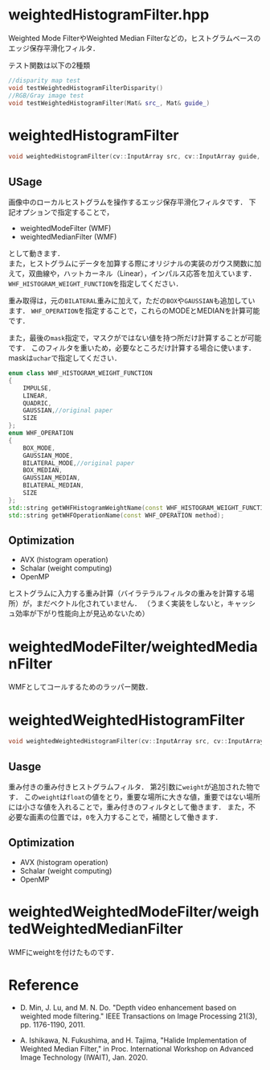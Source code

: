 weightedHistogramFilter.hpp
================
Weighted Mode FilterやWeighted Median Filterなどの，ヒストグラムベースのエッジ保存平滑化フィルタ．

テスト関数は以下の2種類
```cpp
//disparity map test
void testWeightedHistogramFilterDisparity()
//RGB/Gray image test
void testWeightedHistogramFilter(Mat& src_, Mat& guide_)
```

# weightedHistogramFilter
```cpp
void weightedHistogramFilter(cv::InputArray src, cv::InputArray guide, cv::OutputArray dst, const int r, const double sigmaColor, const double sigmaSpace, const double sigmaHistogram, const WHF_HISTOGRAM_WEIGHT_FUNCTION weightFunctionType, const WHF_OPERATION method, const int borderType = cv::BORDER_DEFAULT, cv::InputArray mask = cv::noArray());
```
## USage
画像中のローカルヒストグラムを操作するエッジ保存平滑化フィルタです．
下記オプションで指定することで，
* weightedModeFilter (WMF)
* weightedMedianFilter (WMF)

として動きます．  
また，ヒストグラムにデータを加算する際にオリジナルの実装のガウス関数に加えて，双曲線や，ハットカーネル（Linear），インパルス応答を加えています．
`WHF_HISTOGRAM_WEIGHT_FUNCTION`を指定してください．

重み取得は，元の`BILATERAL`重みに加えて，ただの`BOX`や`GAUSSIAN`も追加しています．
`WHF_OPERATION`を指定することで，これらのMODEとMEDIANを計算可能です．

また，最後の`mask`指定で，マスクがではない値を持つ所だけ計算することが可能です．
このフィルタを重いため，必要なところだけ計算する場合に使います．
maskは`uchar`で指定してください．

```cpp
enum class WHF_HISTOGRAM_WEIGHT_FUNCTION
{
	IMPULSE,
	LINEAR,
	QUADRIC,
	GAUSSIAN,//original paper
	SIZE
};
enum WHF_OPERATION
{
	BOX_MODE,
	GAUSSIAN_MODE,
	BILATERAL_MODE,//original paper
	BOX_MEDIAN,
	GAUSSIAN_MEDIAN,
	BILATERAL_MEDIAN,
	SIZE
};
std::string getWHFHistogramWeightName(const WHF_HISTOGRAM_WEIGHT_FUNCTION method);
std::string getWHFOperationName(const WHF_OPERATION method);
```

## Optimization
* AVX (histogram operation)
* Schalar (weight computing)
* OpenMP

ヒストグラムに入力する重み計算（バイラテラルフィルタの重みを計算する場所）が，まだベクトル化されていません．
（うまく実装をしないと，キャッシュ効率が下がり性能向上が見込めないため）

# weightedModeFilter/weightedMedianFilter
WMFとしてコールするためのラッパー関数．

# weightedWeightedHistogramFilter
```cpp
void weightedWeightedHistogramFilter(cv::InputArray src, cv::InputArray weight, cv::InputArray guide, cv::OutputArray dst, const int r, const double sigmaColor, const double sigmaSpace, const double sigmaHistogram, const WHF_HISTOGRAM_WEIGHT_FUNCTION weightFunctionType, const WHF_OPERATION method, const int borderType = cv::BORDER_DEFAULT, cv::InputArray mask = cv::noArray());
```
## Uasge
重み付きの重み付きヒストグラムフィルタ．
第2引数に`weight`が追加された物です．
この`weight`は`float`の値をとり，重要な場所に大きな値，重要ではない場所には小さな値を入れることで，重み付きのフィルタとして働きます．
また，不必要な画素の位置では，`0`を入力することで，補間として働きます．

## Optimization
* AVX (histogram operation)
* Schalar (weight computing)
* OpenMP

# weightedWeightedModeFilter/weightedWeightedMedianFilter
WMFにweightを付けたものです．

# Reference
* D. Min, J. Lu, and M. N. Do. "Depth video enhancement based on weighted mode filtering." IEEE Transactions on Image Processing 21(3), pp. 1176-1190, 2011.

* A. Ishikawa, N. Fukushima, and H. Tajima, "Halide Implementation of Weighted Median Filter," in Proc. International Workshop on Advanced Image Technology (IWAIT), Jan. 2020.